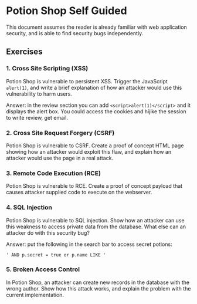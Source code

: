 # Potion Shop Self Guided 

This document assumes the reader is already familiar with web application security, and is able to find security bugs independently. 

## Exercises 

### 1. Cross Site Scripting (XSS)

Potion Shop is vulnerable to persistent XSS. Trigger the JavaScript `alert(1)`, and write a brief explanation of how an attacker would use this vulnerability to harm users. 

Answer: in the review section you can add `<script>alert(1)</script>` and it displays the alert box. You could access the cookies and hijike the session to write review, get email.

### 2. Cross Site Request Forgery (CSRF)

Potion Shop is vulnerable to CSRF. Create a proof of concept HTML page showing how an attacker would exploit this flaw, and explain how an attacker would use the page in a real attack.

### 3. Remote Code Execution (RCE)

Potion Shop is vulnerable to RCE. Create a proof of concept payload that causes attacker supplied code to execute on the webserver. 

### 4. SQL Injection 

Potion Shop is vulnerable to SQL injection. Show how an attacker can use this weakness to access private data from the database. What else can an attacker do with this security bug?

Answer: put the following in the search bar to access secret potions:
```
' AND p.secret = true or p.name LIKE '
```

### 5. Broken Access Control

In Potion Shop, an attacker can create new records in the database with the wrong author. Show how this attack works, and explain the problem with the current implementation.
